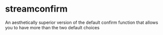 streamconfirm
=============

An aesthetically superior version of the default confirm function that allows you to have more than the two default choices
